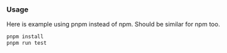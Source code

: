 ### Usage
Here is example using pnpm instead of npm. Should be similar for npm too.
```txt
pnpm install
pnpm run test
```